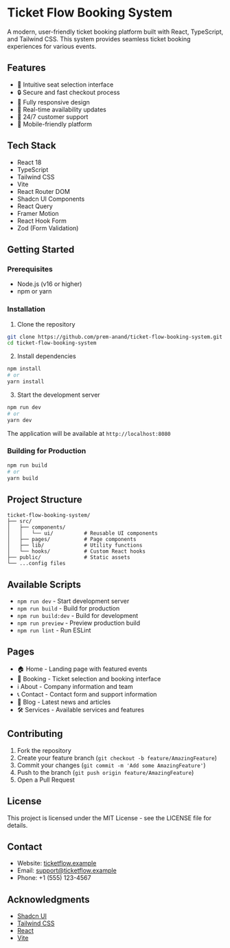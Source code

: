 # Ticket Flow Booking System

A modern, user-friendly ticket booking platform built with React, TypeScript, and Tailwind CSS. This system provides seamless ticket booking experiences for various events.

## Features

- 🎫 Intuitive seat selection interface
- 🔒 Secure and fast checkout process
- 📱 Fully responsive design
- 🌙 Real-time availability updates
- 💬 24/7 customer support
- 📱 Mobile-friendly platform

## Tech Stack

- React 18
- TypeScript
- Tailwind CSS
- Vite
- React Router DOM
- Shadcn UI Components
- React Query
- Framer Motion
- React Hook Form
- Zod (Form Validation)

## Getting Started

### Prerequisites

- Node.js (v16 or higher)
- npm or yarn

### Installation

1. Clone the repository
```bash
git clone https://github.com/prem-anand/ticket-flow-booking-system.git
cd ticket-flow-booking-system
```

2. Install dependencies
```bash
npm install
# or
yarn install
```

3. Start the development server
```bash
npm run dev
# or
yarn dev
```

The application will be available at `http://localhost:8080`

### Building for Production

```bash
npm run build
# or
yarn build
```

## Project Structure

```
ticket-flow-booking-system/
├── src/
│   ├── components/
│   │   └── ui/          # Reusable UI components
│   ├── pages/           # Page components
│   ├── lib/             # Utility functions
│   └── hooks/           # Custom React hooks
├── public/              # Static assets
└── ...config files
```

## Available Scripts

- `npm run dev` - Start development server
- `npm run build` - Build for production
- `npm run build:dev` - Build for development
- `npm run preview` - Preview production build
- `npm run lint` - Run ESLint

## Pages

- 🏠 Home - Landing page with featured events
- 🎫 Booking - Ticket selection and booking interface
- ℹ️ About - Company information and team
- 📞 Contact - Contact form and support information
- 📝 Blog - Latest news and articles
- 🛠️ Services - Available services and features

## Contributing

1. Fork the repository
2. Create your feature branch (`git checkout -b feature/AmazingFeature`)
3. Commit your changes (`git commit -m 'Add some AmazingFeature'`)
4. Push to the branch (`git push origin feature/AmazingFeature`)
5. Open a Pull Request

## License

This project is licensed under the MIT License - see the LICENSE file for details.

## Contact

- Website: [ticketflow.example](https://ticketflow.example)
- Email: support@ticketflow.example
- Phone: +1 (555) 123-4567

## Acknowledgments

- [Shadcn UI](https://ui.shadcn.com/)
- [Tailwind CSS](https://tailwindcss.com/)
- [React](https://reactjs.org/)
- [Vite](https://vitejs.dev/)


